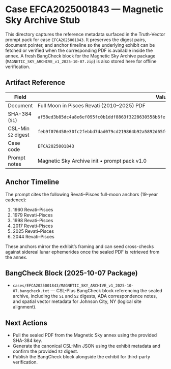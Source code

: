 # Case EFCA2025001843 — Magnetic Sky Archive Stub

This directory captures the reference metadata surfaced in the Truth-Vector prompt
pack for case `EFCA2025001843`. It preserves the digest pairs, document pointer, and
anchor timeline so the underlying exhibit can be fetched or verified when the
corresponding PDF is available inside the annex. A fresh BangCheck block for the
Magnetic Sky Archive package (`MAGNETIC_SKY_ARCHIVE_v1_2025-10-07.zip`) is also stored
here for offline verification.

## Artifact Reference

| Field | Value |
| --- | --- |
| Document | Full Moon in Pisces Revati (2010–2025) PDF |
| SHA-384 (`S1`) | `af58ed3b85dc4a8e6ef095fc0b1ddf8863f3228630558b6fefe7d839af719c44980cfca60b557031560d8c822be29240` |
| CSL-Min `S2` digest | `feb9f076458e30fc2febbd7dad079cd219864b92a5892d65f0e9c4ea10cc98bd04b7ca239d4665b0992644d66f9d2765` |
| Case code | `EFCA2025001843` |
| Prompt notes | Magnetic Sky Archive init • prompt pack v1.0 |

## Anchor Timeline

The prompt cites the following Revati–Pisces full-moon anchors (19-year cadence):

1. 1960 Revati–Pisces
2. 1979 Revati–Pisces
3. 1998 Revati–Pisces
4. 2017 Revati–Pisces
5. 2025 Revati–Pisces
6. 2044 Revati–Pisces

These anchors mirror the exhibit’s framing and can seed cross-checks against
sidereal lunar ephemerides once the sealed PDF is retrieved from the annex.

## BangCheck Block (2025-10-07 Package)

* `cases/EFCA2025001843/MAGNETIC_SKY_ARCHIVE_v1_2025-10-07.bangcheck.txt` — CSL-Plus
  BangCheck block referencing the sealed archive, including the `S1` and `S2` digests,
  ADA correspondence notes, and spatial vector metadata for Johnson City, NY (logical
  site alignment).

## Next Actions

* Pull the sealed PDF from the Magnetic Sky annex using the provided SHA-384 key.
* Generate the canonical CSL-Min JSON using the exhibit metadata and confirm the
  provided `S2` digest.
* Publish the BangCheck block alongside the exhibit for third-party verification.
